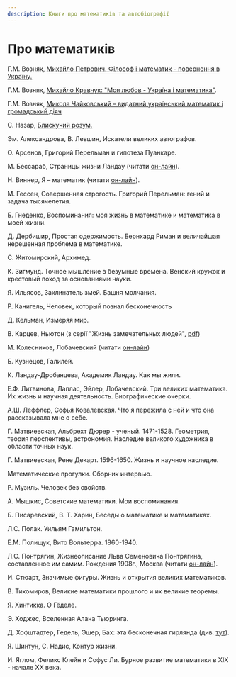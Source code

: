 ```yaml
---
description: Книги про математиків та автобіографії
---
```


# Про математиків

Г.М. Возняк, [Михайло Петрович. Філософ і математик - повернення в Україну.](https://www.yakaboo.ua/mihajlo-petrovich-filosof-i-matematik-povernennja-v-ukrainu.html)

Г.М. Возняк, [Михайло Кравчук: "Моя любов - Україна і математика"](https://bohdan-books.com/catalog/book/102598/).

Г.М. Возняк, [Микола Чайковський – видатний український математик і громадський діяч](https://bohdan-books.com/catalog/book/102579/)

С. Назар, [Блискучий розум.](https://bookclub.ua/catalog/books/pop/bliskuchiy-rozum)



Эм. Александрова, В. Левшин, Искатели великих автографов.

О. Арсенов, Григорий Перельман и гипотеза Пуанкаре.

М. Бессараб, Страницы жизни Ландау \(читати [он-лайн](http://www.prometeus.nsc.ru/archives/exhibits/landau/pagelife.ssi)\).

Н. Виннер, Я – математик \(читати [он-лайн](http://mathemlib.ru/books/item/f00/s00/z0000028/index.shtml)\).

М. Гессен, Совершенная строгость. Григорий Перельман: гений и задача тысячелетия.

Б. Гнеденко, Воспоминания: моя жизнь в математике и математика в моей жизни.

Д. Дербишир, Простая одержимость. Бернхард Риман и величайшая нерешенная проблема в математике.

С. Житомирский, Архимед.

К. Зигмунд. Точное мышление в безумные времена. Венский кружок и крестовый поход за основаниями науки.

Я. Ильясов, Заклинатель змей. Башня молчания.

Р. Канигель, Человек, который познал бесконечность

Д. Кельман, Измеряя мир.

В. Карцев, Ньютон \(з серії "Жизнь замечательных людей", [pdf](http://pyrkov-professor.ru/Portals/0/Mediateka/School/karcev_v_p_nyuton.pdf)\)

М. Колесников, Лобачевский \(читати [он-лайн](https://www.litmir.me/br/?b=196949&p=1)\)

Б. Кузнецов, Галилей.

К. Ландау-Дробанцева, Академик Ландау. Как мы жили.

Е.Ф. Литвинова, Лаплас, Эйлер, Лобачевский. Три великих математика. Их жизнь и научная деятельность. Биографические очерки.

А.Ш. Леффлер, Софья Ковалевская. Что я пережила с ней и что она рассказывала мне о себе.

Г. Матвиевская, Альбрехт Дюрер - ученый. 1471-1528. Геометрия, теория перспективы, астрономия. Наследие великого художника в области точных наук.

Г. Матвиевская, Рене Декарт. 1596-1650. Жизнь и научное наследие.

Математические прогулки. Сборник интервью.

Р. Музиль. Человек без свойств.

А. Мышкис, Советские математики. Мои воспоминания.

Б. Писаревский, В. Т. Харин, Беседы о математике и математиках.

Л.С. Полак. Уильям Гамильтон.

Е.М. Полищук, Вито Вольтерра. 1860-1940.

Л.С. Понтрягин, Жизнеописание Льва Семеновича Понтрягина, составленное им самим. Рождения 1908г., Москва \(читати [он-лайн](http://ega-math.narod.ru/LSP/book.htm)\).

И. Стюарт, Значимые фигуры. Жизнь и открытия великих математиков.

В. Тихомиров, Великие математики прошлого и их великие теоремы.

Я. Хинтикка. О Гёделе.

Э. Ходжес, Вселенная Алана Тьюринга.

Д. Хофштадтер, Гедель, Эшер, Бах: эта бесконечная гирлянда \(див. [тут](https://royallib.com/book/hofshtadter_daglas/gedel_esher_bah_eta_beskonechnaya_girlyanda.html)\).

Я. Шинтун, С. Надис, Контур жизни.

И. Яглом, Феликс Клейн и Софус Ли. Бурное развитие математики в ХІХ - начале ХХ века.


